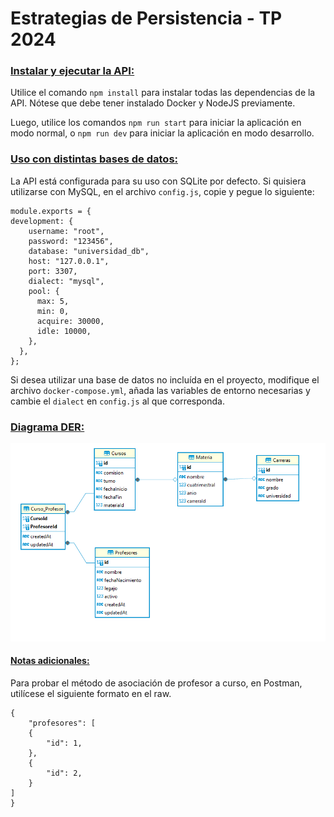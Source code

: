 <h1>Estrategias de Persistencia - TP 2024</h1>

<h3><ins>Instalar y ejecutar la API:</ins></h3>

Utilice el comando ```npm install``` para instalar todas las dependencias de la API. Nótese que debe tener instalado Docker y NodeJS previamente.

Luego, utilice los comandos ```npm run start``` para iniciar la aplicación en modo normal, o ```npm run dev``` para iniciar la aplicación en modo desarrollo.

<h3><ins>Uso con distintas bases de datos:</ins></h3>

La API está configurada para su uso con SQLite por defecto. Si quisiera utilizarse con MySQL, en el archivo ```config.js```, copie y pegue lo siguiente:

```
module.exports = {
development: {
    username: "root",
    password: "123456",
    database: "universidad_db",
    host: "127.0.0.1",
    port: 3307,
    dialect: "mysql",
    pool: {
      max: 5,
      min: 0,
      acquire: 30000,
      idle: 10000,
    },
  },
};
```
Si desea utilizar una base de datos no incluída en el proyecto, modifique el archivo ```docker-compose.yml```, añada las variables de entorno necesarias y cambie el ```dialect``` en ```config.js``` al que corresponda.

<h3><ins>Diagrama DER:</ins></h3>

<img src="assets/images/Screenshot 2024-06-02 195358.png"></img>



<h4><ins>Notas adicionales:</ins></h4>

Para probar el método de asociación de profesor a curso, en Postman, utilícese el siguiente formato en el raw.
```
{
    "profesores": [
    {
        "id": 1,
    },
    {
        "id": 2,
    }
]
}
```



